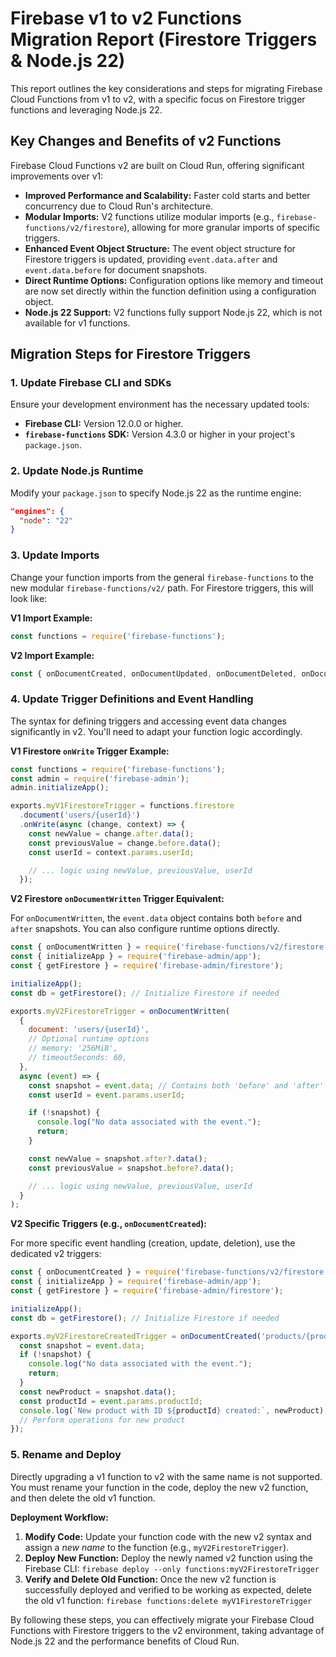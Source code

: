 # Firebase v1 to v2 Functions Migration Report (Firestore Triggers & Node.js 22)

This report outlines the key considerations and steps for migrating Firebase Cloud Functions from v1 to v2, with a specific focus on Firestore trigger functions and leveraging Node.js 22.

## Key Changes and Benefits of v2 Functions

Firebase Cloud Functions v2 are built on Cloud Run, offering significant improvements over v1:

*   **Improved Performance and Scalability:** Faster cold starts and better concurrency due to Cloud Run's architecture.
*   **Modular Imports:** V2 functions utilize modular imports (e.g., `firebase-functions/v2/firestore`), allowing for more granular imports of specific triggers.
*   **Enhanced Event Object Structure:** The event object structure for Firestore triggers is updated, providing `event.data.after` and `event.data.before` for document snapshots.
*   **Direct Runtime Options:** Configuration options like memory and timeout are now set directly within the function definition using a configuration object.
*   **Node.js 22 Support:** V2 functions fully support Node.js 22, which is not available for v1 functions.

## Migration Steps for Firestore Triggers

### 1. Update Firebase CLI and SDKs

Ensure your development environment has the necessary updated tools:

*   **Firebase CLI:** Version 12.0.0 or higher.
*   **`firebase-functions` SDK:** Version 4.3.0 or higher in your project's `package.json`.

### 2. Update Node.js Runtime

Modify your `package.json` to specify Node.js 22 as the runtime engine:

```json
"engines": {
  "node": "22"
}
```

### 3. Update Imports

Change your function imports from the general `firebase-functions` to the new modular `firebase-functions/v2/` path. For Firestore triggers, this will look like:

**V1 Import Example:**

```javascript
const functions = require('firebase-functions');
```

**V2 Import Example:**

```javascript
const { onDocumentCreated, onDocumentUpdated, onDocumentDeleted, onDocumentWritten } = require('firebase-functions/v2/firestore');
```

### 4. Update Trigger Definitions and Event Handling

The syntax for defining triggers and accessing event data changes significantly in v2. You'll need to adapt your function logic accordingly.

**V1 Firestore `onWrite` Trigger Example:**

```javascript
const functions = require('firebase-functions');
const admin = require('firebase-admin');
admin.initializeApp();

exports.myV1FirestoreTrigger = functions.firestore
  .document('users/{userId}')
  .onWrite(async (change, context) => {
    const newValue = change.after.data();
    const previousValue = change.before.data();
    const userId = context.params.userId;

    // ... logic using newValue, previousValue, userId
  });
```

**V2 Firestore `onDocumentWritten` Trigger Equivalent:**

For `onDocumentWritten`, the `event.data` object contains both `before` and `after` snapshots. You can also configure runtime options directly.

```javascript
const { onDocumentWritten } = require('firebase-functions/v2/firestore');
const { initializeApp } = require('firebase-admin/app');
const { getFirestore } = require('firebase-admin/firestore');

initializeApp();
const db = getFirestore(); // Initialize Firestore if needed

exports.myV2FirestoreTrigger = onDocumentWritten(
  {
    document: 'users/{userId}',
    // Optional runtime options
    // memory: '256MiB',
    // timeoutSeconds: 60,
  },
  async (event) => {
    const snapshot = event.data; // Contains both 'before' and 'after'
    const userId = event.params.userId;

    if (!snapshot) {
      console.log("No data associated with the event.");
      return;
    }

    const newValue = snapshot.after?.data();
    const previousValue = snapshot.before?.data();

    // ... logic using newValue, previousValue, userId
  }
);
```

**V2 Specific Triggers (e.g., `onDocumentCreated`):**

For more specific event handling (creation, update, deletion), use the dedicated v2 triggers:

```javascript
const { onDocumentCreated } = require('firebase-functions/v2/firestore');
const { initializeApp } = require('firebase-admin/app');
const { getFirestore } = require('firebase-admin/firestore');

initializeApp();
const db = getFirestore(); // Initialize Firestore if needed

exports.myV2FirestoreCreatedTrigger = onDocumentCreated('products/{productId}', async (event) => {
  const snapshot = event.data;
  if (!snapshot) {
    console.log("No data associated with the event.");
    return;
  }
  const newProduct = snapshot.data();
  const productId = event.params.productId;
  console.log(`New product with ID ${productId} created:`, newProduct);
  // Perform operations for new product
});
```

### 5. Rename and Deploy

Directly upgrading a v1 function to v2 with the same name is not supported. You must rename your function in the code, deploy the new v2 function, and then delete the old v1 function.

**Deployment Workflow:**

1.  **Modify Code:** Update your function code with the new v2 syntax and assign a *new name* to the function (e.g., `myV2FirestoreTrigger`).
2.  **Deploy New Function:** Deploy the newly named v2 function using the Firebase CLI:
    `firebase deploy --only functions:myV2FirestoreTrigger`
3.  **Verify and Delete Old Function:** Once the new v2 function is successfully deployed and verified to be working as expected, delete the old v1 function:
    `firebase functions:delete myV1FirestoreTrigger`

By following these steps, you can effectively migrate your Firebase Cloud Functions with Firestore triggers to the v2 environment, taking advantage of Node.js 22 and the performance benefits of Cloud Run.